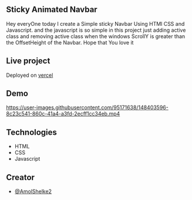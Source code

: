 ## Sticky Animated Navbar

Hey everyOne today I create a Simple sticky Navbar Using HTMl CSS and Javascript. and the javascript is so simple in this project just adding active class and removing active class when the windows ScrollY is greater than the OffsetHeight of the Navbar. Hope that You love it

## Live project

Deployed on [vercel](sticky-navbar-one.vercel.app)


## Demo

https://user-images.githubusercontent.com/95171638/148403596-8c23c541-860c-41a4-a3fd-2ecff1cc34eb.mp4

## Technologies

- HTML
- CSS
- Javascript

## Creator

- [@AmolShelke2](https://www.github.com/AmolShelke2)

